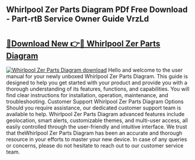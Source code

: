 ## Whirlpool Zer Parts Diagram PDf Free Download - Part-rtB Service Owner Guide VrzLd

# <h2><a href="http://dfqw2iv.blite.top/?on=Whirlpool+Zer+Parts+Diagram">🔗Download New 👉🔴 Whirlpool Zer Parts Diagram</a></h2>

[![Whirlpool Zer Parts Diagram download](https://i.imgur.com/lujVjoI.png)](http://dfqw2iv.blite.top/?on=Whirlpool+Zer+Parts+Diagram)
Hello and welcome to the user manual for your newly unboxed Whirlpool Zer Parts Diagram. This guide is designed to help you get started with your product and provide you with a thorough understanding of its features, functions, and capabilities. You will find clear instructions for installation, operation, maintenance, and troubleshooting. Customer Support Whirlpool Zer Parts Diagram Options Should you require assistance, our dedicated customer support team is available to help. Whirlpool Zer Parts Diagram advanced features include geolocation, smart alerts, customizable themes, and multi-user access, all easily controlled through the user-friendly and intuitive interface. We trust that theWhirlpool Zer Parts Diagram has been an accurate and thorough resource in your efforts to master your new device. In case of any queries or concerns, please do not hesitate to reach out to our customer service team.

